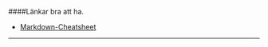 ####Länkar bra att ha.

* [Markdown-Cheatsheet](https://github.com/adam-p/markdown-here/wiki/Markdown-Cheatsheet)
__________________
